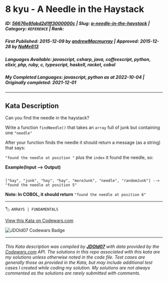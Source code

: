 # 8 kyu - A Needle in the Haystack

##### **ID**: [56676e8fabd2d1ff3000000c](https://www.codewars.com/kata/56676e8fabd2d1ff3000000c) | **Slug**: [a-needle-in-the-haystack](https://www.codewars.com/kata/56676e8fabd2d1ff3000000c) | **Category**: `REFERENCE` | **Rank**: <span style="color:white">8 kyu</span>

##### **First Published**: 2015-12-09 ***by*** [andrewMacmurray](https://www.codewars.com/users/andrewMacmurray) | **Approved**: 2015-12-28 ***by*** [NaMe613](https://www.codewars.com/users/NaMe613)

##### **Languages Available**: javascript, csharp, java, coffeescript, python, elixir, php, ruby, c, typescript, haskell, racket, cobol

##### **My Completed Languages**: javascript, python ***as at*** 2022-10-04 | **Originally completed**: 2021-12-01

---

## Kata Description


Can you find the needle in the haystack?



Write a function `findNeedle()` that takes an `array` full of junk but containing one `"needle"`



After your function finds the needle it should return a message (as a string) that says:



`"found the needle at position "` plus the `index` it found the needle, so: 



**Example(Input --> Output)**

```

["hay", "junk", "hay", "hay", "moreJunk", "needle", "randomJunk"] --> "found the needle at position 5" 

```



**Note: In COBOL, it should return** `"found the needle at position 6"`

---


🏷 `ARRAYS | FUNDAMENTALS`


[View this Kata on Codewars.com](https://www.codewars.com/kata/56676e8fabd2d1ff3000000c)

![](https://www.codewars.com/users/jdold07/badges/large "JDOld07 Codewars Badge")

---

###### *This Kata description was compiled by [**JDOld07**](https://tpstech.dev) with data provided by the [Codewars.com](https://www.codewars.com) API.  The solutions in this repo associated with this kata are my solutions unless otherwise noted in the code file.  Test cases are generally those as provided in the Kata, but may include additional test cases I created while coding my solution.  My solutions are not always commented as the solutions are rarely submitted with comments.*
